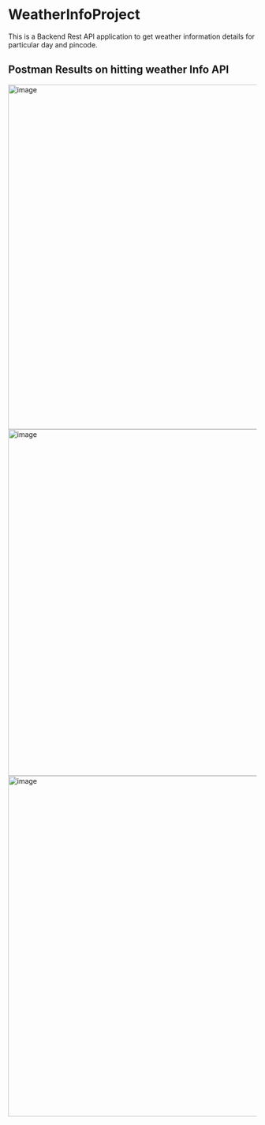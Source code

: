 # WeatherInfoProject
This is a Backend Rest API application to get weather information details for particular day and pincode.

## Postman Results on hitting weather Info API

<img width="1183" height="698" alt="image" src="https://github.com/user-attachments/assets/4744c0cd-bae8-4159-971d-ea8e092aa574" />
<img width="1290" height="702" alt="image" src="https://github.com/user-attachments/assets/5bb0c6b9-9aa5-49b6-95cf-7b082a1be15a" />
<img width="1350" height="690" alt="image" src="https://github.com/user-attachments/assets/d180c67b-d571-4812-b95a-6894dbed155c" />




